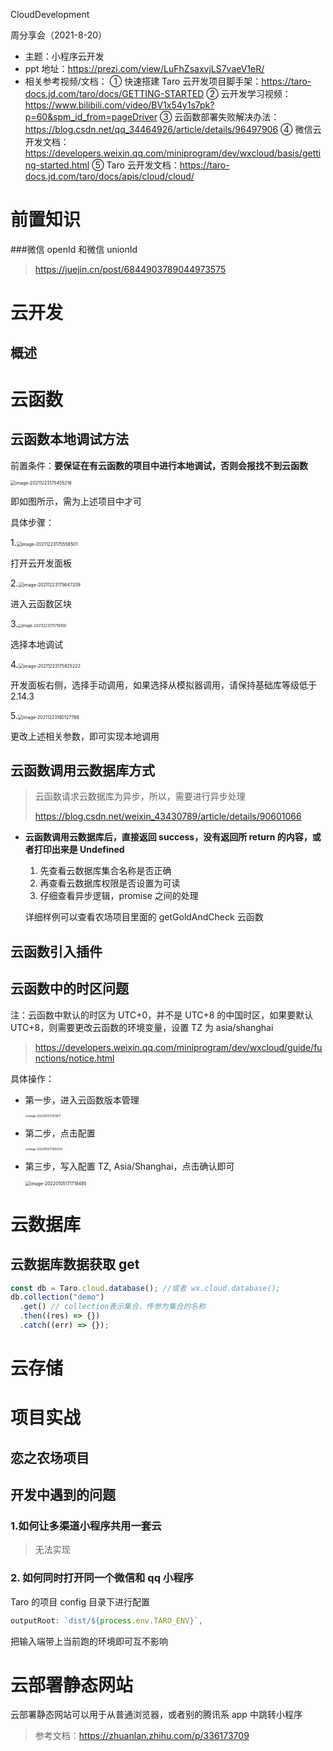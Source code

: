 CloudDevelopment

周分享会（2021-8-20）

- 主题：小程序云开发
- ppt 地址：https://prezi.com/view/LuFhZsaxvjLS7vaeV1eR/
- 相关参考视频/文档：
  ① 快速搭建 Taro 云开发项目脚手架：https://taro-docs.jd.com/taro/docs/GETTING-STARTED
  ② 云开发学习视频：https://www.bilibili.com/video/BV1x54y1s7pk?p=60&spm_id_from=pageDriver
  ③ 云函数部署失败解决办法：https://blog.csdn.net/qq_34464926/article/details/96497906
  ④ 微信云开发文档：https://developers.weixin.qq.com/miniprogram/dev/wxcloud/basis/getting-started.html
  ⑤ Taro 云开发文档：https://taro-docs.jd.com/taro/docs/apis/cloud/cloud/

# 前置知识

###微信 openId 和微信 unionId

> https://juejin.cn/post/6844903789044973575

# 云开发

## 概述

# 云函数

## 云函数本地调试方法

前置条件：**要保证在有云函数的项目中进行本地调试，否则会报找不到云函数**

<img src="../../public/assets/CloudDevelopment/image-20211223175455216.png" alt="image-20211223175455216" style="zoom:50%;" />

即如图所示，需为上述项目中才可

具体步骤：

1.<img src="../../public/assets/CloudDevelopment/image-20211223175558501.png" alt="image-20211223175558501" style="zoom:50%;" />

打开云开发面板

2.<img src="../../public/assets/CloudDevelopment/image-20211223175647209.png" alt="image-20211223175647209" style="zoom:50%;" />

进入云函数区块

3.<img src="../../public/assets/CloudDevelopment/image-20211223175716100.png" alt="image-20211223175716100" style="zoom:40%;" />

选择本地调试

4.<img src="../../public/assets/CloudDevelopment/image-20211223175825223.png" alt="image-20211223175825223" style="zoom:50%;" />

开发面板右侧，选择手动调用，如果选择从模拟器调用，请保持基础库等级低于 2.14.3

5.<img src="../../public/assets/CloudDevelopment/image-20211223180127768.png" alt="image-20211223180127768" style="zoom:50%;" />

更改上述相关参数，即可实现本地调用

## 云函数调用云数据库方式

> 云函数请求云数据库为异步，所以，需要进行异步处理
>
> https://blog.csdn.net/weixin_43430789/article/details/90601066

- **云函数调用云数据库后，直接返回 success，没有返回所 return 的内容，或者打印出来是 Undefined**

  1. 先查看云数据库集合名称是否正确
  2. 再查看云数据库权限是否设置为可读
  3. 仔细查看异步逻辑，promise 之间的处理

  详细样例可以查看农场项目里面的 getGoldAndCheck 云函数

## 云函数引入插件

## 云函数中的时区问题

注：云函数中默认的时区为 UTC+0，并不是 UTC+8 的中国时区，如果要默认 UTC+8，则需要更改云函数的环境变量，设置 TZ 为 asia/shanghai

> https://developers.weixin.qq.com/miniprogram/dev/wxcloud/guide/functions/notice.html

具体操作：

- 第一步，进入云函数版本管理

  <img src="../../public/assets/CloudDevelopment/image-20220105171511971.png" alt="image-20220105171511971" style="zoom:30%;" />

- 第二步，点击配置

  <img src="../../public/assets/CloudDevelopment/image-20220105171604319.png" alt="image-20220105171604319" style="zoom:30%;" />

- 第三步，写入配置 TZ, Asia/Shanghai，点击确认即可

  <img src="../../public/assets/CloudDevelopment/image-20220105171718485.png" alt="image-20220105171718485" style="zoom:50%;" />

# 云数据库

## 云数据库数据获取 get

```typescript
const db = Taro.cloud.database(); //或者 wx.cloud.database();
db.collection("demo")
  .get() // collection表示集合，传参为集合的名称
  .then((res) => {})
  .catch((err) => {});
```

# 云存储

# 项目实战

## 恋之农场项目

## 开发中遇到的问题

### 1.如何让多渠道小程序共用一套云

> 无法实现

### 2. 如何同时打开同一个微信和 qq 小程序

Taro 的项目 config 目录下进行配置

```javascript
outputRoot: `dist/${process.env.TARO_ENV}`,
```

把输入端带上当前跑的环境即可互不影响

# 云部署静态网站

云部署静态网站可以用于从普通浏览器，或者别的腾讯系 app 中跳转小程序

> 参考文档：https://zhuanlan.zhihu.com/p/336173709
